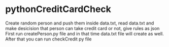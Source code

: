 # pythonCreditCardCheck
Create random person and push them inside data.txt, read data.txt and make desicision that person can take credit card or not, give rules as json
First run createPerson.py file and in that time data.txt file will create as well. After that you can run checkCredit py file
